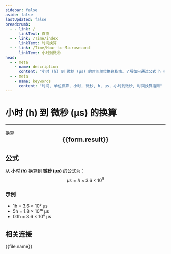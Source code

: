 ```yaml
---
sidebar: false
aside: false
lastUpdated: false
breadcrumb:
  - - link: /
      linkText: 首页
  - - link: /Time/index
      linkText: 时间换算
  - - link: /Time/Hour-to-Microsecond
      linkText: 小时到微秒
head:
  - - meta
    - name: description
      content: "小时 (h) 到 微秒 (μs) 的时间单位换算指南。了解如何通过公式 h × 3.6 × 10⁹ 换算为微秒。"
  - - meta
    - name: keywords
      content: "时间, 单位换算, 小时, 微秒, h, μs, 小时到微秒, 时间换算指南"
---
```

# 小时 (h) 到 微秒 (μs) 的换算

---
<script setup>
import { onMounted, reactive, inject, ref } from 'vue'
import { NButton,NForm ,NFormItem,NInput,NInputNumber,NSelect,NCard,useMessage,NGrid ,NGi  } from 'naive-ui'
import { defineClientComponent } from 'vitepress'
import { Time } from '../../files';

const convert = inject('convert')

const form = reactive({
  number: null,
  result: '',
})

const convertHandler = () => {
  if (form.number !== null && !isNaN(form.number)) {
    const convertedValue = parseFloat(form.number) * 3600000000
    form.result = `${form.number}h = ${convertedValue.toFixed(0)}μs`
  } else {
    form.result = '请输入有效的数值。'
  }
}
</script>

<n-form size="large" :model="form">
  <n-form-item label="小时 (h)">
    <n-input-number v-model:value="form.number" placeholder="输入小时" style="width: 100%" />
  </n-form-item>
  <n-form-item>
    <n-button type="info" @click="convertHandler" block>换算</n-button>
  </n-form-item>
</n-form>

<n-card  embedded :bordered="false" hoverable>
  <div  style="text-align:center;font-size:20px;">
    <strong>{{form.result}}</strong>
  </div>
</n-card>

## 公式

从 **小时 (h)** 换算到 **微秒 (μs)** 的公式为：
$$ \mu s = h \times 3.6 \times 10^{9} $$

### 示例
- 1h = 3.6 × 10⁹ μs
- 5h = 1.8 × 10¹⁰ μs
- 0.1h = 3.6 × 10⁸ μs
## 相关连接
<n-grid x-gap="12" :cols="2">
  <n-gi v-for="(file, index) in Time" :key="index">
    <n-button
      text
      tag="a"
      :href="file.path"
      type="info"
    >
      {{file.name}}
    </n-button>
  </n-gi>
</n-grid>